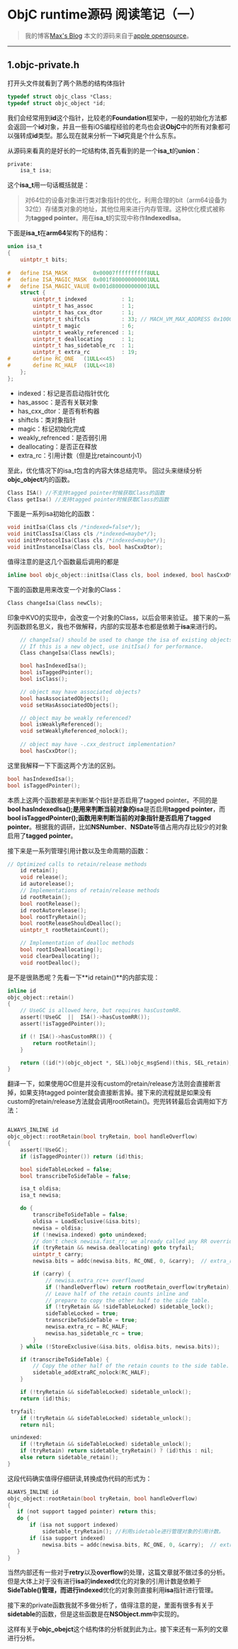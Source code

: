# ObjC runtime源码 阅读笔记（一）
> 我的博客[Max's Blog](http://www.mmmmmax.wang/)
> 本文的源码来自于[apple opensource](http://opensource.apple.com/source/objc4/)。

-------
## 1.objc-private.h
打开头文件就看到了两个熟悉的结构体指针

```c
typedef struct objc_class *Class;
typedef struct objc_object *id;
```
我们会经常用到**id**这个指针，比较老的**Foundation**框架中，一般的初始化方法都会返回一个**id**对象，并且一些有iOS编程经验的老鸟也会说**ObjC**中的所有对象都可以强转成**id**类型。那么现在就来分析一下**id**究竟是个什么东东。

从源码来看真的是好长的一坨结构体,首先看到的是一个**isa_t**的**union**：

```c
private:
    isa_t isa;
```
这个**isa_t**用一句话概括就是：

> 对64位的设备对象进行类对象指针的优化，利用合理的bit（arm64设备为32位）存储类对象的地址，其他位用来进行内存管理。这种优化模式被称为**tagged pointer**。用在**isa_t**的实现中称作**IndexedIsa**。

下面是**isa_t**在**arm64**架构下的结构：

```c
union isa_t 
{
    uintptr_t bits;
    
#   define ISA_MASK        0x00007ffffffffff8ULL
#   define ISA_MAGIC_MASK  0x001f800000000001ULL
#   define ISA_MAGIC_VALUE 0x001d800000000001ULL
    struct {
        uintptr_t indexed           : 1;
        uintptr_t has_assoc         : 1;
        uintptr_t has_cxx_dtor      : 1;
        uintptr_t shiftcls          : 33; // MACH_VM_MAX_ADDRESS 0x1000000000
        uintptr_t magic             : 6;
        uintptr_t weakly_referenced : 1;
        uintptr_t deallocating      : 1;
        uintptr_t has_sidetable_rc  : 1;
        uintptr_t extra_rc          : 19;
#       define RC_ONE   (1ULL<<45)
#       define RC_HALF  (1ULL<<18)
    };
};
```
* indexed：标记是否启动指针优化
* has_assoc：是否有关联对象
* has_cxx_dtor：是否有析构器
* shiftcls：类对象指针
* magic：标记初始化完成
* weakly_refrenced：是否弱引用
* deallocating：是否正在释放
* extra_rc：引用计数（但是比retaincount小1）

至此，优化情况下的isa_t包含的内容大体总结完毕。
回过头来继续分析**objc_object**内的函数。

```c
Class ISA() //不支持tagged pointer时候获取Class的函数
Class getIsa() //支持tagged pointer时候获取Class的函数
```
下面是一系列isa初始化的函数：

```c
void initIsa(Class cls /*indexed=false*/);
void initClassIsa(Class cls /*indexed=maybe*/);
void initProtocolIsa(Class cls /*indexed=maybe*/);
void initInstanceIsa(Class cls, bool hasCxxDtor);
```
值得注意的是这几个函数最后调用的都是

```c
inline bool objc_object::initIsa(Class cls, bool indexed, bool hasCxxDtor) 
```
下面的函数是用来改变一个对象的Class：

```c
Class changeIsa(Class newCls);
```
印象中KVO的实现中，会改变一个对象的Class，以后会带来验证。
接下来的一系列函数顾名思义，我也不做解释，内部的实现基本也都是依赖于**isa**来进行的。

```c
    // changeIsa() should be used to change the isa of existing objects.
    // If this is a new object, use initIsa() for performance.
    Class changeIsa(Class newCls);

    bool hasIndexedIsa();
    bool isTaggedPointer();
    bool isClass();

    // object may have associated objects?
    bool hasAssociatedObjects();
    void setHasAssociatedObjects();

    // object may be weakly referenced?
    bool isWeaklyReferenced();
    void setWeaklyReferenced_nolock();
    
    // object may have -.cxx_destruct implementation?
    bool hasCxxDtor();
```
这里我解释一下下面这两个方法的区别。

```c
bool hasIndexedIsa();
bool isTaggedPointer();
```
本质上这两个函数都是来判断某个指针是否启用了tagged pointer。不同的是
**bool hasIndexedIsa();**是用来判断当前对象的**isa**是否启用**tagged pointer**，而**bool isTaggedPointer();**函数用来判断当前的对象指针是否启用了**tagged pointer**。根据我的调研，比如**NSNumber**、**NSDate**等值占用内存比较少的对象启用了**tagged pointer**。

接下来是一系列管理引用计数以及生命周期的函数：

```c
// Optimized calls to retain/release methods
    id retain();
    void release();
    id autorelease();
    // Implementations of retain/release methods
    id rootRetain();
    bool rootRelease();
    id rootAutorelease();
    bool rootTryRetain();
    bool rootReleaseShouldDealloc();
    uintptr_t rootRetainCount();

    // Implementation of dealloc methods
    bool rootIsDeallocating();
    void clearDeallocating();
    void rootDealloc();
```
是不是很熟悉呢？先看一下**id retain()**的内部实现：

```c
inline id 
objc_object::retain()
{
    // UseGC is allowed here, but requires hasCustomRR.
    assert(!UseGC  ||  ISA()->hasCustomRR());
    assert(!isTaggedPointer());

    if (! ISA()->hasCustomRR()) {
        return rootRetain();
    }

    return ((id(*)(objc_object *, SEL))objc_msgSend)(this, SEL_retain);
}
```
翻译一下，如果使用GC但是并没有custom的retain/release方法则会直接断言掉，如果支持tagged pointer就会直接断言掉。接下来的流程就是如果没有custom的retain/release方法就会调用rootRetain()。兜兜转转最后会调用如下方法：

```c

ALWAYS_INLINE id 
objc_object::rootRetain(bool tryRetain, bool handleOverflow)
{
    assert(!UseGC);
    if (isTaggedPointer()) return (id)this;

    bool sideTableLocked = false;
    bool transcribeToSideTable = false;

    isa_t oldisa;
    isa_t newisa;

    do {
        transcribeToSideTable = false;
        oldisa = LoadExclusive(&isa.bits);
        newisa = oldisa;
        if (!newisa.indexed) goto unindexed;
        // don't check newisa.fast_rr; we already called any RR overrides
        if (tryRetain && newisa.deallocating) goto tryfail;
        uintptr_t carry;
        newisa.bits = addc(newisa.bits, RC_ONE, 0, &carry);  // extra_rc++

        if (carry) {
            // newisa.extra_rc++ overflowed
            if (!handleOverflow) return rootRetain_overflow(tryRetain);
            // Leave half of the retain counts inline and 
            // prepare to copy the other half to the side table.
            if (!tryRetain && !sideTableLocked) sidetable_lock();
            sideTableLocked = true;
            transcribeToSideTable = true;
            newisa.extra_rc = RC_HALF;
            newisa.has_sidetable_rc = true;
        }
    } while (!StoreExclusive(&isa.bits, oldisa.bits, newisa.bits));

    if (transcribeToSideTable) {
        // Copy the other half of the retain counts to the side table.
        sidetable_addExtraRC_nolock(RC_HALF);
    }

    if (!tryRetain && sideTableLocked) sidetable_unlock();
    return (id)this;

 tryfail:
    if (!tryRetain && sideTableLocked) sidetable_unlock();
    return nil;

 unindexed:
    if (!tryRetain && sideTableLocked) sidetable_unlock();
    if (tryRetain) return sidetable_tryRetain() ? (id)this : nil;
    else return sidetable_retain();
}
```
这段代码确实值得仔细研读,转换成伪代码的形式为：

```c
ALWAYS_INLINE id 
objc_object::rootRetain(bool tryRetain, bool handleOverflow)
{
   if (not support tagged pointer) return this;
   do {
       if (isa not support indexed) 
           sidetable_tryRetain(); //利用sidetable进行管理对象的引用计数。 
       if (isa support indexed)
           newisa.bits = addc(newisa.bits, RC_ONE, 0, &carry);  // extra_rc+
   }
}
```
当然内部还有一些对于**retry**以及**overflow**的处理，这篇文章就不做过多的分析。但是大体上对于没有进行**isa**的**indexed**优化的对象的引用计数是依赖于**SideTable()**管理，而进行**indexed**优化的对象则直接利用**isa**指针进行管理。

接下来的private函数我就不多做分析了，值得注意的是，里面有很多有关于**sidetable**的函数，但是这些函数是在**NSObject.mm**中实现的。

这样有关于**objc_obejct**这个结构体的分析就到此为止。接下来还有一系列的文章进行分析。

